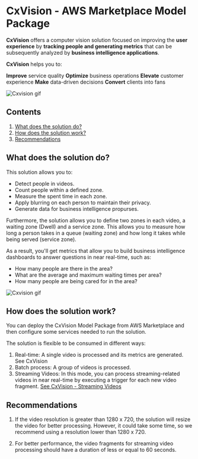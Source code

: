 # CxVision - AWS Marketplace Model Package

**CxVision** offers a computer vision solution focused on improving the **user experience** by **tracking people and generating metrics** that can be subsequently analyzed by **business intelligence applications**. 

**CxVision** helps you to:

**Improve** service quality
**Optimize** business operations
**Elevate** customer experience
**Make** data-driven decisions
**Convert** clients into fans

![Cxvision gif](./imgs/cxvision-metrics.gif)

## Contents

1. [What does the solution do?](#What-does-the-solution-do?)
2. [How does the solution work?](#How-does-the-solution-work?)
3. [Recommendations](#Recommendations)
        
## What does the solution do?

This solution allows you to:

* Detect people in videos.
* Count people within a defined zone.
* Measure the spent time in each zone.
* Apply blurring on each person to maintain their privacy.
* Generate data for business intelligence propurses.


Furthermore, the solution allows you to define two zones in each video, a waiting zone (Dwell) and a service zone. This allows you to measure how long a person takes in a queue (waiting zone) and how long it takes while being served (service zone). 

As a result, you'll get metrics that allow you to build business intelligence dashboards to answer questions in near real-time, such as:

- How many people are there in the area?
- What are the average and maximum waiting times per area?
- How many people are being cared for in the area?

![Cxvision gif](./imgs/cxvision.gif)



## How does the solution work?

You can deploy the CxVision Model Package from AWS Marketplace and then configure some services needed to run the solution.

The solution is flexible to be consumed in different ways:

1. Real-time: A single video is processed and its metrics are generated. See CxVision
2. Batch process: A group of videos is processed.
3. Streaming Videos: In this mode, you can process streaming-related videos in near real-time by executing a trigger for each new video fragment. [See CxVision - Streaming Videos](./StreamingVideos.ipynb)

## Recommendations

1. If the video resolution is greater than 1280 x 720, the solution will resize the video for better processing. However, it could take some time, so we recommend using a resolution lower than 1280 x 720.

2. For better performance, the video fragments for streaming video processing should have a duration of less or equal to 60 seconds.
